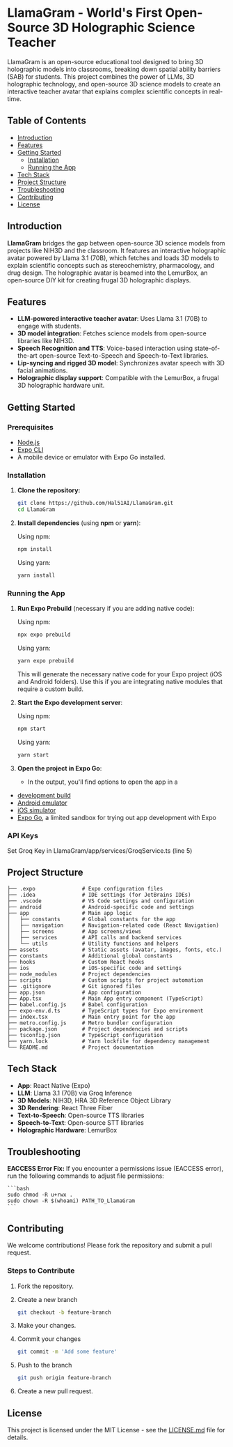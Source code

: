 # LlamaGram - World's First Open-Source 3D Holographic Science Teacher

LlamaGram is an open-source educational tool designed to bring 3D holographic models into classrooms, breaking down spatial ability barriers (SAB) for students. This project combines the power of LLMs, 3D holographic technology, and open-source 3D science models to create an interactive teacher avatar that explains complex scientific concepts in real-time.

## Table of Contents

- [Introduction](#introduction)
- [Features](#features)
- [Getting Started](#getting-started)
  - [Installation](#installation)
  - [Running the App](#running-the-app)
- [Tech Stack](#tech-stack)
- [Project Structure](#project-structure)
- [Troubleshooting](#troubleshooting)
- [Contributing](#contributing)
- [License](#license)

## Introduction

**LlamaGram** bridges the gap between open-source 3D science models from projects like NIH3D and the classroom. It features an interactive holographic avatar powered by Llama 3.1 (70B), which fetches and loads 3D models to explain scientific concepts such as stereochemistry, pharmacology, and drug design. The holographic avatar is beamed into the LemurBox, an open-source DIY kit for creating frugal 3D holographic displays.

## Features

- **LLM-powered interactive teacher avatar**: Uses Llama 3.1 (70B) to engage with students.
- **3D model integration**: Fetches science models from open-source libraries like NIH3D.
- **Speech Recognition and TTS**: Voice-based interaction using state-of-the-art open-source Text-to-Speech and Speech-to-Text libraries.
- **Lip-syncing and rigged 3D model**: Synchronizes avatar speech with 3D facial animations.
- **Holographic display support**: Compatible with the LemurBox, a frugal 3D holographic hardware unit.

## Getting Started

### Prerequisites

- [Node.js](https://nodejs.org/en/)
- [Expo CLI](https://docs.expo.dev/get-started/installation/)
- A mobile device or emulator with Expo Go installed.

### Installation

1. **Clone the repository:**

    ```bash
    git clone https://github.com/Hal51AI/LlamaGram.git
    cd LlamaGram
    ```

2. **Install dependencies** (using **npm** or **yarn**):

    Using npm:

    ```bash
    npm install
    ```

    Using yarn:

    ```bash
    yarn install
    ```

### Running the App

1. **Run Expo Prebuild** (necessary if you are adding native code):

    Using npm:

    ```bash
    npx expo prebuild
    ```

    Using yarn:

    ```bash
    yarn expo prebuild
    ```

    This will generate the necessary native code for your Expo project (iOS and Android folders). Use this if you are integrating native modules that require a custom build.

2. **Start the Expo development server**:

    Using npm:

    ```bash
    npm start
    ```

    Using yarn:

    ```bash
    yarn start
    ```

3. **Open the project in Expo Go**:

    - In the output, you'll find options to open the app in a

- [development build](https://docs.expo.dev/develop/development-builds/introduction/)
- [Android emulator](https://docs.expo.dev/workflow/android-studio-emulator/)
- [iOS simulator](https://docs.expo.dev/workflow/ios-simulator/)
- [Expo Go](https://expo.dev/go), a limited sandbox for trying out app development with Expo

### API Keys

Set Groq Key in LlamaGram/app/services/GroqService.ts (line 5)

## Project Structure

    ├── .expo               # Expo configuration files
    ├── .idea               # IDE settings (for JetBrains IDEs)
    ├── .vscode             # VS Code settings and configuration
    ├── android             # Android-specific code and settings
    ├── app                 # Main app logic
    │   ├── constants       # Global constants for the app
    │   ├── navigation      # Navigation-related code (React Navigation)
    │   ├── screens         # App screens/views
    │   ├── services        # API calls and backend services
    │   └── utils           # Utility functions and helpers
    ├── assets              # Static assets (avatar, images, fonts, etc.)
    ├── constants           # Additional global constants
    ├── hooks               # Custom React hooks
    ├── ios                 # iOS-specific code and settings
    ├── node_modules        # Project dependencies
    ├── scripts             # Custom scripts for project automation
    ├── .gitignore          # Git ignored files
    ├── app.json            # App configuration
    ├── App.tsx             # Main App entry component (TypeScript)
    ├── babel.config.js     # Babel configuration
    ├── expo-env.d.ts       # TypeScript types for Expo environment
    ├── index.tsx           # Main entry point for the app
    ├── metro.config.js     # Metro bundler configuration
    ├── package.json        # Project dependencies and scripts
    ├── tsconfig.json       # TypeScript configuration
    ├── yarn.lock           # Yarn lockfile for dependency management
    └── README.md           # Project documentation

## Tech Stack

- **App**: React Native (Expo)
- **LLM**: Llama 3.1 (70B) via Groq Inference
- **3D Models**: NIH3D, HRA 3D Reference Object Library
- **3D Rendering**: React Three Fiber
- **Text-to-Speech**: Open-source TTS libraries
- **Speech-to-Text**: Open-source STT libraries
- **Holographic Hardware**: LemurBox

## Troubleshooting

**EACCESS Error Fix:** If you encounter a permissions issue (EACCESS error), run the following commands to adjust file permissions:

    ```bash
    sudo chmod -R u+rwx .
    sudo chown -R $(whoami) PATH_TO_LlamaGram
    ```

## Contributing

We welcome contributions! Please fork the repository and submit a pull request.

### Steps to Contribute

1. Fork the repository.

2. Create a new branch
    ```bash
    git checkout -b feature-branch
    ```

3. Make your changes.

4. Commit your changes

    ```bash
    git commit -m 'Add some feature'
    ```
5. Push to the branch

    ```bash
    git push origin feature-branch
    ```

6. Create a new pull request.

## License

This project is licensed under the MIT License - see the [LICENSE.md](LICENSE.md) file for details.
